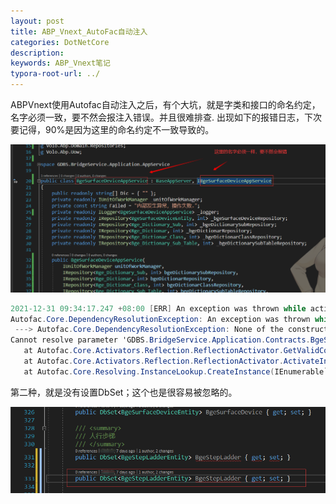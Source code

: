 ```yaml
---
layout: post
title: ABP_Vnext_AutoFac自动注入
categories: DotNetCore
description: 
keywords: ABP_Vnext笔记
typora-root-url: ../
---
```


ABPVnext使用Autofac自动注入之后，有个大坑，就是字类和接口的命名约定，名字必须一致，要不然会报注入错误。并且很难排查. 出现如下的报错日志，下次要记得，90%是因为这里的命名约定不一致导致的。

![image-20211231110925209](/images/posts/image-20211231110925209.png)

```c#
2021-12-31 09:34:17.247 +08:00 [ERR] An exception was thrown while activating GDBS.BridgeService.HttpApi.Controller.BgeSurfaceDeviceInfoController.
Autofac.Core.DependencyResolutionException: An exception was thrown while activating GDBS.BridgeService.HttpApi.Controller.BgeSurfaceDeviceInfoController.
 ---> Autofac.Core.DependencyResolutionException: None of the constructors found with 'Autofac.Core.Activators.Reflection.DefaultConstructorFinder' on type 'GDBS.BridgeService.HttpApi.Controller.BgeSurfaceDeviceInfoController' can be invoked with the available services and parameters:
Cannot resolve parameter 'GDBS.BridgeService.Application.Contracts.BgeSurfaceDeviceInfo.IBgeSurfaceDeviceAppService bgeSurfaceDeviceAppService' of constructor 'Void .ctor(GDBS.BridgeService.Application.Contracts.BgeSurfaceDeviceInfo.IBgeSurfaceDeviceAppService)'.
   at Autofac.Core.Activators.Reflection.ReflectionActivator.GetValidConstructorBindings(ConstructorInfo[] availableConstructors, IComponentContext context, IEnumerable`1 parameters)
   at Autofac.Core.Activators.Reflection.ReflectionActivator.ActivateInstance(IComponentContext context, IEnumerable`1 parameters)
   at Autofac.Core.Resolving.InstanceLookup.CreateInstance(IEnumerable`1 parameters)
```

第二种，就是没有设置DbSet；这个也是很容易被忽略的。

![image-20211231170918313](/images/posts/image-20211231170918313.png)

